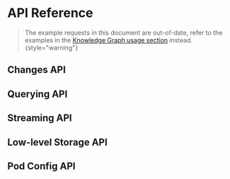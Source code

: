 # API Reference

> The example requests in this document are out-of-date, refer to the examples in the [Knowledge Graph usage section](Knowledge-Graph.md) instead.
> {style="warning"}

## Changes API

<api-doc openapi-path="../../services/monolith/target/openapi/openapi.json" tag = "Changes API"/>

## Querying API

<api-doc openapi-path="../../services/monolith/target/openapi/openapi.json" tag = "Querying API"/>

## Streaming API

<api-doc openapi-path="../../services/monolith/target/openapi/openapi.json" tag = "Streaming API"/>

## Low-level Storage API

<api-doc openapi-path="../../services/monolith/target/openapi/openapi.json" tag = "Low-level Storage API"/>

## Pod Config API

<api-doc openapi-path="../../services/monolith/target/openapi/openapi.json" tag = "Pod Config API"/>